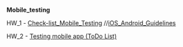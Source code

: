 __Mobile_testing__

HW_1 - [Сheck-list_Mobile_Testing](https://github.com/AndreiHeranok/Mobile_testing/blob/main/Mobile_Testing%20-%20%D0%A1heck-list_Mobile_Testing.pdf)
//[iOS_Android_Guidelines](https://github.com/AndreiHeranok/Mobile_testing/tree/main/iOS_Android_Guidelines)

HW_2 - [Testing mobile app (ToDo List)](https://github.com/AndreiHeranok/Mobile_testing/blob/main/Testing%20mobile%20app%20(ToDo%20List)/README.md)